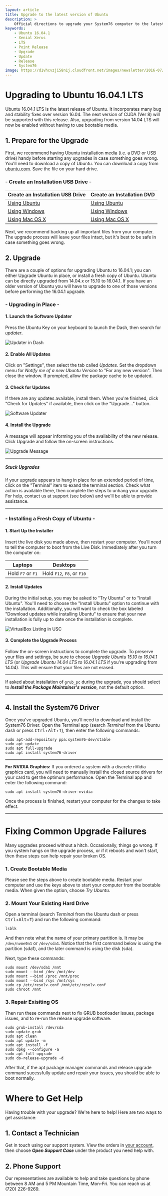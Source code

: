 ```yaml
---
layout: article
title: Upgrade to the latest version of Ubuntu
description: >
    Official directions to upgrade your System76 computer to the latest version of Ubuntu.
keywords:
    - Ubuntu 16.04.1
    - Xenial Xerus
    - LTS
    - Point Release
    - Upgrade
    - Update
    - Release
    - System76
image: https://d1vhcvzji58n1j.cloudfront.net/images/newsletter/2016-07/16-c5e8aa32fb.04.1.png
---
```


# Upgrading to Ubuntu 16.04.1 LTS

Ubuntu 16.04.1 LTS is the latest release of Ubuntu. It incorporates many bug and stability fixes over version 16.04.  The next version of CUDA (Ver 8) will be supported with this release.  Also, upgrading from version 14.04 LTS will now be enabled without having to use bootable media.

## 1. Prepare for the Upgrade

First, we recommend having Ubuntu installation media (i.e. a DVD or USB drive) handy before starting any upgrades in case something goes wrong. You'll need to download a copy of Ubuntu. You can download a copy from [ubuntu.com](http://www.ubuntu.com/download/desktop). Save the file on your hard drive.

### - Create an Installation USB Drive -

Create an Installation USB Drive  | Create an Installation DVD
--------------------------------- | ---------------------------
[Using Ubuntu](http://www.ubuntu.com/download/desktop/create-a-usb-stick-on-ubuntu) | [Using Ubuntu](http://www.ubuntu.com/download/desktop/burn-a-dvd-on-ubuntu)
[Using Windows](http://www.ubuntu.com/download/desktop/create-a-usb-stick-on-windows) | [Using Windows](http://www.ubuntu.com/download/desktop/burn-a-dvd-on-windows)
[Using Mac OS X](http://www.ubuntu.com/download/desktop/create-a-usb-stick-on-mac-osx) | [Using Mac OS X](http://www.ubuntu.com/download/desktop/burn-a-dvd-on-mac-osx)

Next, we recommend backing up all important files from your computer. The upgrade process will leave your files intact, but it's best to be safe in case something goes wrong.

## 2. Upgrade

There are a couple of options for upgrading Ubuntu to 16.04.1; you can either Upgrade Ubuntu in place, or install a fresh copy of Ubuntu.  Ubuntu can be directly upgraded from 14.04.x or 15.10 to 16.04.1.  If you have an older version of Ubuntu you will have to upgrade to one of those versions before performing the 16.04.1 upgrade.

### - Upgrading in Place -

#### 1. Launch the Software Updater

Press the Ubuntu Key on your keyboard to launch the Dash, then search for *updater*. 

![Updater in Dash](/images/upgrade/Step-1.jpg)

#### 2. Enable All Updates

Click on "Settings", then select the tab called *Updates*. Set the dropdown menu for *Notify me of a new Ubuntu Version* to "For any new version". Then close the window. If prompted, allow the package cache to be updated.

#### 3. Check for Updates

If there are any updates available, install them. When you're finished, click "Check for Updates" if available, then click on the "Upgrade..." button.

![Software Updater](/images/upgrade/Step-2.jpg)

#### 4. Install the Upgrade

A message will appear informing you of the availability of the new release. Click Upgrade and follow the on-screen instructions.

![Upgrade Message](/images/upgrade/Step-3.jpg)


---

##### Stuck Upgrades

If your upgrade appears to hang in place for an extended period of time, click on the "Terminal" item to exand the terminal section. Check what action is available there, then complete the steps to unhang your upgrade. For help, contact us at support (see below) and we'll be able to provide assistance.

---


### - Installing a Fresh Copy of Ubuntu -

#### 1. Start Up the Installer

Insert the live disk you made above, then restart your computer. You'll need to tell the computer to boot from the Live Disk. Immediately after you turn the computer on: 

Laptops                             | Desktops
----------------------------------- | ------------------------------------
Hold <kbd>F7</kbd> or <kbd>F1</kbd> | Hold <kbd>F12</kbd>, <kbd>F8</kbd>, or <kbd>F10</kbd>

#### 2. Install Updates

During the initial setup, you may be asked to "Try Ubuntu" or to "Install Ubuntu". You'll need to choose the "Install Ubuntu" option to continue with the installation. Additionally, you will want to check the box labeled "Download updates while installing Ubuntu" to ensure that your new installation is fully up to date once the installation is complete.

![VirtualBox Listing in USC](/images/restore/updates.png)


#### 3. Complete the Upgrade Process

Follow the on-screen instructions to complete the upgrade. To preserve your files and settings, be sure to choose *Upgrade Ubuntu 15.10 to 16.04.1 LTS* (or *Upgrade Ubuntu 14.04 LTS to 16.04.1 LTS* if you're upgrading from 14.04). This will ensure that your files are not erased.

---

If asked about installation of `grub_pc` during the upgrade, you should select to **_Install the Package Maintainer's version_**, not the default option.

---

## 4. Install the System76 Driver

Once you've upgraded Ubuntu, you'll need to download and install the System76 Driver. Open the Terminal app (search _Terminal_ from the Ubuntu dash or press <kbd>Ctrl</kbd>+<kbd>Alt</kbd>+<kbd>T</kbd>), then enter the following commands:

    sudo apt-add-repository ppa:system76-dev/stable
    sudo apt update
    sudo apt full-upgrade
    sudo apt install system76-driver

---

**For NVIDIA Graphics:** If you ordered a system with a discrete nVidia graphics card, you will need to manually install the closed source drivers for your card to get the optimum performance. Open the Terminal app and enter the following command:

    sudo apt install system76-driver-nvidia

Once the process is finished, restart your computer for the changes to take effect.

---

# Fixing Common Upgrade Failures

Many upgrades proceed without a hitch.  Occasionally, things go wrong.  If you system hangs on the upgrade process, or if it reboots and won't start, then these steps can help repair your broken OS.

### 1. Create Bootable Media

Please see the steps above to create bootable media.  Restart your computer and use the keys above to start your computer from the bootable media.  When given the option, choose _Try Ubuntu_.

### 2. Mount Your Existing Hard Drive

Open a terminal  (search _Terminal_ from the Ubuntu dash or press <kbd>Ctrl</kbd>+<kbd>Alt</kbd>+<kbd>T</kbd>) and run the following command:

`lsblk`

And then note what the name of your primary partition is.  It may be `/dev/nvme0n1` or `/dev/sda1`.  Notice that the first command below is using the partition (sda1), and the later command is using the disk (sda).

Next, type these commands:

```
sudo mount /dev/sda1 /mnt
sudo mount --bind /dev /mnt/dev
sudo mount --bind /proc /mnt/proc
sudo mount --bind /sys /mnt/sys
sudo cp /etc/resolv.conf /mnt/etc/resolv.conf
sudo chroot /mnt
```

### 3. Repair Exisiting OS

Then run these commands next to fix GRUB bootloader issues, package issues, and to re-run the release upgrade software.

```
sudo grub-install /dev/sda
sudo update-grub
sudo apt clean
sudo apt update -m
sudo apt install -f
sudo dpkg --configure -a
sudo apt full-upgrade
sudo do-release-upgrade -d
```

After that, if the apt package manager commands and release upgrade command sucessfully update and repair your issues, you should be able to boot normally.

# Where to Get Help

Having trouble with your upgrade? We're here to help! Here are two ways to get assistance:

## 1. Contact a Technician

Get in touch using our support system. View the orders in [your account](https://system76.com/my-account/orders), then choose **_Open Support Case_** under the product you need help with.

## 2. Phone Support

Our representatives are available to help and take questions by phone between 8 AM and 5 PM Mountain Time, Mon–Fri. You can reach us at (720) 226-9269.
